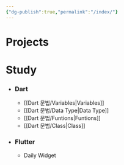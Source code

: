 ```yaml
---
{"dg-publish":true,"permalink":"/index/"}
---
```


# Projects

# Study
- ### Dart
  * [[Dart 문법/Variables\|Variables]]
  * [[Dart 문법/Data Type\|Data Type]]
  * [[Dart 문법/Funtions\|Funtions]]
  * [[Dart 문법/Class\|Class]]

- ### Flutter
	- Daily Widget